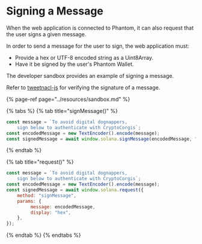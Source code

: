 # Signing a Message

When the web application is connected to Phantom, it can also request that the user signs a given message. 

In order to send a message for the user to sign, the web application must: 

* Provide a hex or UTF-8 encoded string as a Uint8Array.
* Have it be signed by the user's Phantom Wallet.

The developer sandbox provides an example of signing a message.

Refer to [tweetnacl-js](https://github.com/dchest/tweetnacl-js/blob/master/README.md#naclsigndetachedverifymessage-signature-publickey) for verifying the signature of a message.

{% page-ref page="../resources/sandbox.md" %}

{% tabs %}
{% tab title="signMessage\(\)" %}
```javascript
const message = `To avoid digital dognappers,
    sign below to authenticate with CryptoCorgis`;
const encodedMessage = new TextEncoder().encode(message);
const signedMessage = await window.solana.signMessage(encodedMessage, "utf8");
```
{% endtab %}

{% tab title="request\(\)" %}
```javascript
const message = `To avoid digital dognappers,
    sign below to authenticate with CryptoCorgis`;
const encodedMessage = new TextEncoder().encode(message);
const signedMessage = await window.solana.request({
    method: "signMessage",
    params: {
         message: encodedMessage,
         display: "hex",
    },
});
```
{% endtab %}
{% endtabs %}

